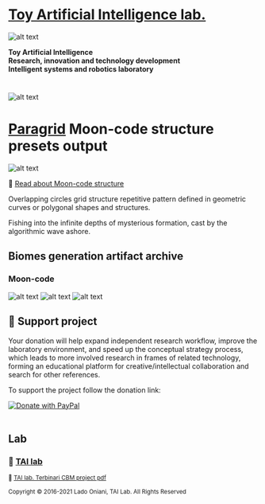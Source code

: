 

 # [Toy Artificial Intelligence lab.](https://ladooniani.github.io/tailab/) 
 
 ![alt text](https://github.com/ladooniani/tailab/blob/master/assets/toy_artificial_intelligence_lab_logo.png)

**Toy Artificial Intelligence\
Research, innovation and technology development\
Intelligent systems and robotics laboratory**

#

![alt text](https://github.com/ladooniani/tailab/blob/master/assets/tai_lab_terbinari_cbm_project_logo.png)

# [Paragrid](https://github.com/Toy-Artificial-Intelligence-lab/paragrid-doc) Moon-code structure presets output
 
![alt text](https://github.com/ladooniani/resume-cv/blob/main/img/img14.jpg)
 
📌 [Read about Moon-code structure](https://github.com/Toy-Artificial-Intelligence-lab/paragrid-doc/blob/main/markups/paragrid-moon-code-structure.md)

Overlapping circles grid structure repetitive pattern defined in geometric curves or polygonal shapes and structures.

Fishing into the infinite depths of mysterious formation, cast by the algorithmic wave ashore. 

## Biomes generation artifact archive

### Moon-code

![alt text](https://github.com/Toy-Artificial-Intelligence-lab/paragrid-doc/blob/main/images/paragrid/paragrid-quantum-torus-(0).jpg)
![alt text](https://github.com/Toy-Artificial-Intelligence-lab/paragrid-doc/blob/main/images/paragrid/paragrid-quantum-torus-(1).jpg)
![alt text](https://github.com/Toy-Artificial-Intelligence-lab/paragrid-doc/blob/main/images/paragrid/paragrid-quantum-torus-(2).jpg)

## 💖 Support project

Your donation will help expand independent research workflow, improve the laboratory environment, and speed up the conceptual strategy process, which leads to more involved research in frames of related technology, forming an educational platform for creative/intellectual collaboration and search for other references.

To support the project follow the donation link: 

<a href="https://www.paypal.com/cgi-bin/webscr?cmd=_s-xclick&hosted_button_id=GRGH6SL9EL72U">
  <img src="https://www.paypalobjects.com/en_US/i/btn/btn_donate_SM.gif" alt="Donate with PayPal" /><br><br>
</a>

## Lab

### 🔬 [TAI lab](https://ladooniani.github.io/tailab/) 

<sub>📃 [TAI lab. Terbinari CBM project pdf](https://github.com/ladooniani/tailab/blob/master/docs/tai.pdf)<sub>

<sub>Copyright © 2016-2021 Lado Oniani, TAI Lab. All Rights Reserved<sub>


